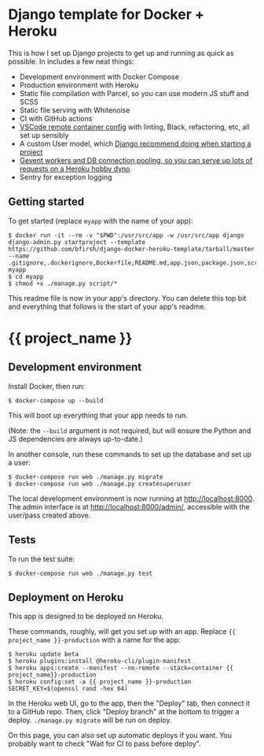# Django template for Docker + Heroku

This is how I set up Django projects to get up and running as quick as possible. In includes a few neat things:

- Development environment with Docker Compose
- Production environment with Heroku
- Static file compilation with Parcel, so you can use modern JS stuff and SCSS
- Static file serving with Whitenoise
- CI with GitHub actions
- [VSCode remote container config](https://code.visualstudio.com/docs/remote/containers) with linting, Black, refactoring, etc, all set up sensibly
- A custom User model, which [Django recommend doing when starting a project](https://docs.djangoproject.com/en/3.0/topics/auth/customizing/#substituting-a-custom-user-model)
- [Gevent workers and DB connection pooling, so you can serve up lots of requests on a Heroku hobby dyno](https://medium.com/@bfirsh/squeezing-every-drop-of-performance-out-of-a-django-app-on-heroku-4b5b1e5a3d44)
- Sentry for exception logging

## Getting started

To get started (replace `myapp` with the name of your app):

    $ docker run -it --rm -v "$PWD":/usr/src/app -w /usr/src/app django django-admin.py startproject --template https://github.com/bfirsh/django-docker-heroku-template/tarball/master --name .gitignore,.dockerignore,Dockerfile,README.md,app.json,package.json,script/clean myapp
    $ cd myapp
    $ chmod +x ./manage.py script/*

This readme file is now in your app's directory. You can delete this top bit and everything that follows is the start of your app's readme.

# {{ project_name }}

## Development environment

Install Docker, then run:

    $ docker-compose up --build

This will boot up everything that your app needs to run.

(Note: the `--build` argument is not required, but will ensure the Python and JS dependencies are always up-to-date.)

In another console, run these commands to set up the database and set up a user:

    $ docker-compose run web ./manage.py migrate
    $ docker-compose run web ./manage.py createsuperuser

The local development environment is now running at [http://localhost:8000](http://localhost:8000). The admin interface is at [http://localhost:8000/admin/](http://localhost:8000/admin/), accessible with the user/pass created above.

## Tests

To run the test suite:

    $ docker-compose run web ./manage.py test

## Deployment on Heroku

This app is designed to be deployed on Heroku.

These commands, roughly, will get you set up with an app. Replace `{{ project_name }}-production` with a name for the app:

```
$ heroku update beta
$ heroku plugins:install @heroku-cli/plugin-manifest
$ heroku apps:create --manifest --no-remote --stack=container {{ project_name}}-production
$ heroku config:set -a {{ project_name }}-production SECRET_KEY=$(openssl rand -hex 64)
```

In the Heroku web UI, go to the app, then the "Deploy" tab, then connect it to a GitHub repo. Then, click "Deploy branch" at the bottom to trigger a deploy. `./manage.py migrate` will be run on deploy.

On this page, you can also set up automatic deploys if you want. You probably want to check "Wait for CI to pass before deploy".
